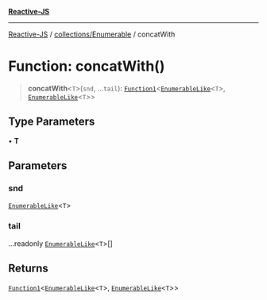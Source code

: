 [**Reactive-JS**](../../../README.md)

***

[Reactive-JS](../../../README.md) / [collections/Enumerable](../README.md) / concatWith

# Function: concatWith()

> **concatWith**\<`T`\>(`snd`, ...`tail`): [`Function1`](../../../functions/type-aliases/Function1.md)\<[`EnumerableLike`](../../interfaces/EnumerableLike.md)\<`T`\>, [`EnumerableLike`](../../interfaces/EnumerableLike.md)\<`T`\>\>

## Type Parameters

• **T**

## Parameters

### snd

[`EnumerableLike`](../../interfaces/EnumerableLike.md)\<`T`\>

### tail

...readonly [`EnumerableLike`](../../interfaces/EnumerableLike.md)\<`T`\>[]

## Returns

[`Function1`](../../../functions/type-aliases/Function1.md)\<[`EnumerableLike`](../../interfaces/EnumerableLike.md)\<`T`\>, [`EnumerableLike`](../../interfaces/EnumerableLike.md)\<`T`\>\>
